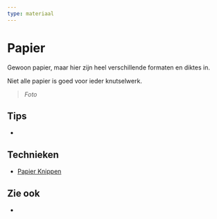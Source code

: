 ```yaml
---
type: materiaal
---
```


# Papier

Gewoon papier, maar hier zijn heel verschillende formaten en diktes in.

Niet alle papier is goed voor ieder knutselwerk.

> *Foto*

## Tips

-

## Technieken

- [Papier Knippen](./../technieken/papier-knippen.md)

## Zie ook

-
